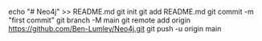 echo "# Neo4j" >> README.md
git init
git add README.md
git commit -m "first commit"
git branch -M main
git remote add origin https://github.com/Ben-Lumley/Neo4j.git
git push -u origin main
